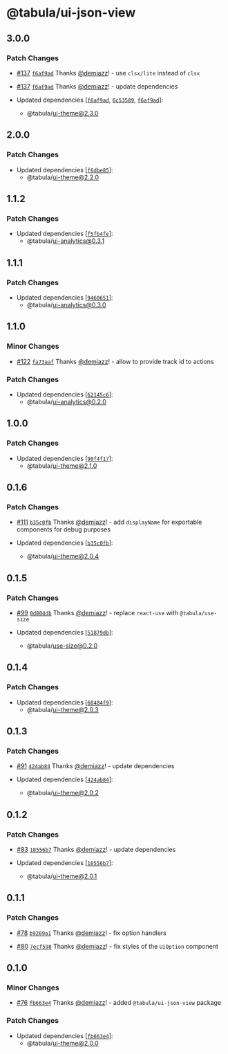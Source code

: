 # @tabula/ui-json-view

## 3.0.0

### Patch Changes

- [#137](https://github.com/ReTable/ui-kit/pull/137) [`f6af9ad`](https://github.com/ReTable/ui-kit/commit/f6af9ad061907eea38349b4b7aa8ede6a1fa1fa0) Thanks [@demiazz](https://github.com/demiazz)! - use `clsx/lite` instead of `clsx`

- [#137](https://github.com/ReTable/ui-kit/pull/137) [`f6af9ad`](https://github.com/ReTable/ui-kit/commit/f6af9ad061907eea38349b4b7aa8ede6a1fa1fa0) Thanks [@demiazz](https://github.com/demiazz)! - update dependencies

- Updated dependencies [[`f6af9ad`](https://github.com/ReTable/ui-kit/commit/f6af9ad061907eea38349b4b7aa8ede6a1fa1fa0), [`6c53589`](https://github.com/ReTable/ui-kit/commit/6c53589b89ed730d3f8245d7a54e7641e5eb69eb), [`f6af9ad`](https://github.com/ReTable/ui-kit/commit/f6af9ad061907eea38349b4b7aa8ede6a1fa1fa0)]:
  - @tabula/ui-theme@2.3.0

## 2.0.0

### Patch Changes

- Updated dependencies [[`f6dbe85`](https://github.com/ReTable/ui-kit/commit/f6dbe85b014d8c0e00a3b0a0eb56a7a0ca8f56e6)]:
  - @tabula/ui-theme@2.2.0

## 1.1.2

### Patch Changes

- Updated dependencies [[`f5fb4fe`](https://github.com/ReTable/ui-kit/commit/f5fb4fef44e8b7451d56e4f4957e8a6eaa3a07ce)]:
  - @tabula/ui-analytics@0.3.1

## 1.1.1

### Patch Changes

- Updated dependencies [[`9460651`](https://github.com/ReTable/ui-kit/commit/9460651beb9e5331d561d912769ab058f4747cc0)]:
  - @tabula/ui-analytics@0.3.0

## 1.1.0

### Minor Changes

- [#122](https://github.com/ReTable/ui-kit/pull/122) [`fa73aaf`](https://github.com/ReTable/ui-kit/commit/fa73aaf26c3fb47d7cf2aab4f32510ec029280a4) Thanks [@demiazz](https://github.com/demiazz)! - allow to provide track id to actions

### Patch Changes

- Updated dependencies [[`62145c6`](https://github.com/ReTable/ui-kit/commit/62145c6a6ab3710d4ecea42479fdfade32729ad0)]:
  - @tabula/ui-analytics@0.2.0

## 1.0.0

### Patch Changes

- Updated dependencies [[`90f4f17`](https://github.com/ReTable/ui-kit/commit/90f4f17a04b08a3398ac8ae63b0e89efac2d2d50)]:
  - @tabula/ui-theme@2.1.0

## 0.1.6

### Patch Changes

- [#111](https://github.com/ReTable/ui-kit/pull/111) [`b35c0fb`](https://github.com/ReTable/ui-kit/commit/b35c0fb03fde828f8366c45a7f84d710a327dd40) Thanks [@demiazz](https://github.com/demiazz)! - add `displayName` for exportable components for debug purposes

- Updated dependencies [[`b35c0fb`](https://github.com/ReTable/ui-kit/commit/b35c0fb03fde828f8366c45a7f84d710a327dd40)]:
  - @tabula/ui-theme@2.0.4

## 0.1.5

### Patch Changes

- [#99](https://github.com/ReTable/ui-kit/pull/99) [`0d804db`](https://github.com/ReTable/ui-kit/commit/0d804db87cb8b0fbfca420623e22f2700f0c8dab) Thanks [@demiazz](https://github.com/demiazz)! - replace `react-use` with `@tabula/use-size`

- Updated dependencies [[`51879db`](https://github.com/ReTable/ui-kit/commit/51879dbf0d61110b113070fa480f731040dbe3ad)]:
  - @tabula/use-size@0.2.0

## 0.1.4

### Patch Changes

- Updated dependencies [[`68484f9`](https://github.com/ReTable/ui-kit/commit/68484f98a65b1ed5f860a785222bdda301f24d2b)]:
  - @tabula/ui-theme@2.0.3

## 0.1.3

### Patch Changes

- [#91](https://github.com/ReTable/ui-kit/pull/91) [`424ab84`](https://github.com/ReTable/ui-kit/commit/424ab84dd1b0f8461ce13c2ed33fccd02b648cbd) Thanks [@demiazz](https://github.com/demiazz)! - update dependencies

- Updated dependencies [[`424ab84`](https://github.com/ReTable/ui-kit/commit/424ab84dd1b0f8461ce13c2ed33fccd02b648cbd)]:
  - @tabula/ui-theme@2.0.2

## 0.1.2

### Patch Changes

- [#83](https://github.com/ReTable/ui-kit/pull/83) [`18556b7`](https://github.com/ReTable/ui-kit/commit/18556b75a6283aeab1b5643b6b6743b6576840ae) Thanks [@demiazz](https://github.com/demiazz)! - update dependencies

- Updated dependencies [[`18556b7`](https://github.com/ReTable/ui-kit/commit/18556b75a6283aeab1b5643b6b6743b6576840ae)]:
  - @tabula/ui-theme@2.0.1

## 0.1.1

### Patch Changes

- [#78](https://github.com/ReTable/ui-kit/pull/78) [`b9269a1`](https://github.com/ReTable/ui-kit/commit/b9269a119074a1e079b8d71890cbf8790cd4f7db) Thanks [@demiazz](https://github.com/demiazz)! - fix option handlers

- [#80](https://github.com/ReTable/ui-kit/pull/80) [`7ecf598`](https://github.com/ReTable/ui-kit/commit/7ecf598228d66ad515fda8092fd4681f427a1d43) Thanks [@demiazz](https://github.com/demiazz)! - fix styles of the `UiOption` component

## 0.1.0

### Minor Changes

- [#76](https://github.com/ReTable/ui-kit/pull/76) [`fb663e4`](https://github.com/ReTable/ui-kit/commit/fb663e4546fdb1a23df04bc02174c1b611ae33f9) Thanks [@demiazz](https://github.com/demiazz)! - added `@tabula/ui-json-view` package

### Patch Changes

- Updated dependencies [[`fb663e4`](https://github.com/ReTable/ui-kit/commit/fb663e4546fdb1a23df04bc02174c1b611ae33f9)]:
  - @tabula/ui-theme@2.0.0

